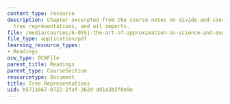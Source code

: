```yaml
---
content_type: resource
description: Chapter excerpted from the course notes on divide-and-conquer estimation,
  tree representations, and oil imports.
file: /media/courses/6-055j-the-art-of-approximation-in-science-and-engineering-spring-2008/b571166787221faf362ddd1a3b5f8e9e_feb08a.pdf
file_type: application/pdf
learning_resource_types:
- Readings
ocw_type: OCWFile
parent_title: Readings
parent_type: CourseSection
resourcetype: Document
title: Tree Representations
uid: b5711667-8722-1faf-362d-dd1a3b5f8e9e
---
```

